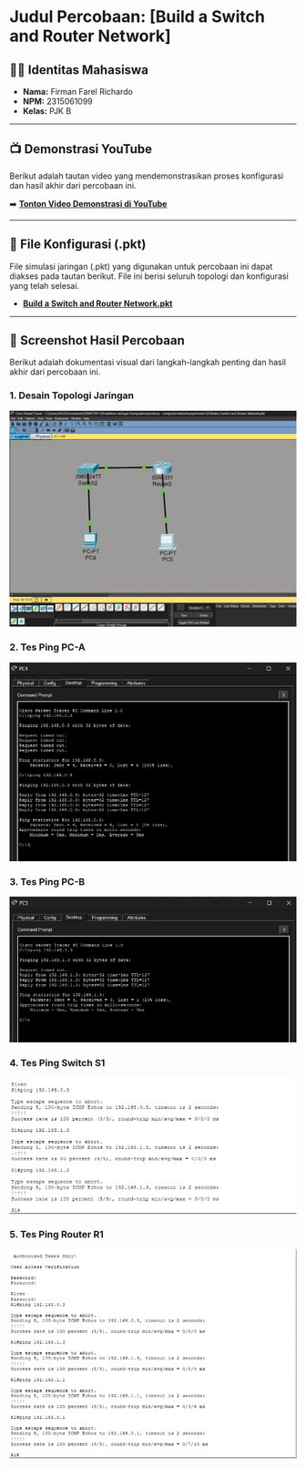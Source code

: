 # Judul Percobaan: [Build a Switch and Router Network]

## 👨‍💻 Identitas Mahasiswa
- **Nama:** Firman Farel Richardo
- **NPM:** 2315061099
- **Kelas:** PJK B

---

## 📺 Demonstrasi YouTube
Berikut adalah tautan video yang mendemonstrasikan proses konfigurasi dan hasil akhir dari percobaan ini.

➡️ **[Tonton Video Demonstrasi di YouTube](https://youtu.be/qXFIdueuPKE)**

---

## 📁 File Konfigurasi (.pkt)
File simulasi jaringan (.pkt) yang digunakan untuk percobaan ini dapat diakses pada tautan berikut. File ini berisi seluruh topologi dan konfigurasi yang telah selesai.

- **[Build a Switch and Router Network.pkt](./experiment-02.pkt)**

---

## 📸 Screenshot Hasil Percobaan
Berikut adalah dokumentasi visual dari langkah-langkah penting dan hasil akhir dari percobaan ini.

### 1. Desain Topologi Jaringan
![Desain Topologi Jaringan](./screenshot/Topologi.png)

### 2. Tes Ping PC-A
![Konfigurasi IP PC-0](./screenshot/PC-A.png)

### 3. Tes Ping PC-B
![Hasil Ping PC-0 ke PC-1](./screenshot/PC-B.png)

### 4. Tes Ping Switch S1
![Hasil Ping PC-0 ke PC-2](./screenshot/Switch.png)

### 5. Tes Ping Router R1
![Tabel Routing R-0](./screenshot/Router.png)

